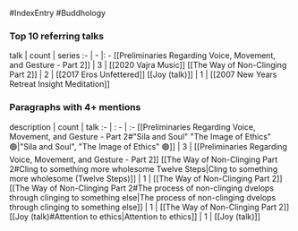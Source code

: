 #IndexEntry #Buddhology

### Top 10 referring talks
talk | count | series
:- | - |: -
[[Preliminaries Regarding Voice, Movement, and Gesture - Part 2]] | 3 | [[2020 Vajra Music]]
[[The Way of Non-Clinging Part 2]] | 2 | [[2017 Eros Unfettered]]
[[Joy (talk)]] | 1 | [[2007 New Years Retreat Insight Meditation]]

### Paragraphs with 4+ mentions
description | count | talk
:- | : - | :-
[[Preliminaries Regarding Voice, Movement, and Gesture - Part 2#"Sila and Soul" "The Image of Ethics" 🟢\|"Sila and Soul", "The Image of Ethics" 🟢]] | 3 | [[Preliminaries Regarding Voice, Movement, and Gesture - Part 2]]
[[The Way of Non-Clinging Part 2#Cling to something more wholesome Twelve Steps\|Cling to something more wholesome (Twelve Steps)]] | 1 | [[The Way of Non-Clinging Part 2]]
[[The Way of Non-Clinging Part 2#The process of non-clinging dvelops through clinging to something else\|The process of non-clinging dvelops through clinging to something else]] | 1 | [[The Way of Non-Clinging Part 2]]
[[Joy (talk)#Attention to ethics\|Attention to ethics]] | 1 | [[Joy (talk)]]

